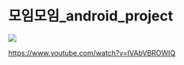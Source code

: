 # 모임모임_android_project



[![](http://img.youtube.com/vi/IVAbVBROWIQ/0.jpg)](https://www.youtube.com/watch?v=IVAbVBROWIQ "")


https://www.youtube.com/watch?v=IVAbVBROWIQ
